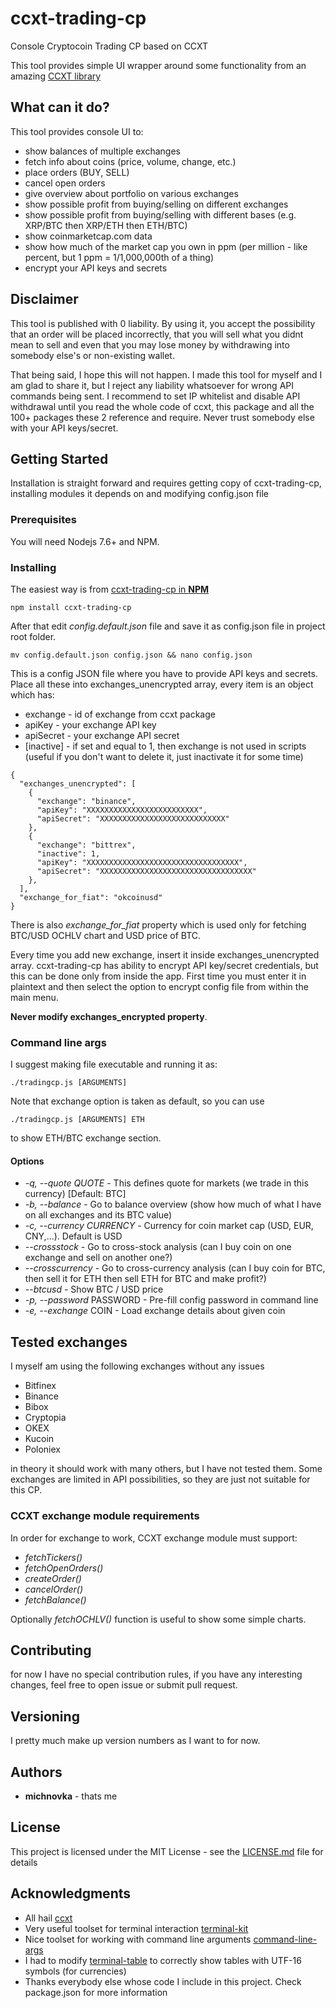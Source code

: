 # ccxt-trading-cp
Console Cryptocoin Trading CP based on CCXT

This tool provides simple UI wrapper around some functionality from an amazing [CCXT library](https://github.com/ccxt/ccxt/)

## What can it do?

This tool provides console UI to:

* show balances of multiple exchanges
* fetch info about coins (price, volume, change, etc.)
* place orders (BUY, SELL)
* cancel open orders
* give overview about portfolio on various exchanges
* show possible profit from buying/selling on different exchanges
* show possible profit from buying/selling with different bases (e.g. XRP/BTC then XRP/ETH then ETH/BTC)
* show coinmarketcap.com data
* show how much of the market cap you own in ppm (per million - like percent, but 1 ppm = 1/1,000,000th of a thing)
* encrypt your API keys and secrets

## Disclaimer

This tool is published with 0 liability. By using it, you accept the possibility that an order will be placed incorrectly, that you will sell what you didnt mean to sell and even that you may lose money by withdrawing into somebody else's or non-existing wallet.

That being said, I hope this will not happen. I made this tool for myself and I am glad to share it, but I reject any liability whatsoever for wrong API commands being sent. I recommend to set IP whitelist and disable API withdrawal until you read the whole code of ccxt, this package and all the 100+ packages these 2 reference and require. Never trust somebody else with your API keys/secret.

## Getting Started

Installation is straight forward and requires getting copy of ccxt-trading-cp, installing modules it depends on and modifying config.json file

### Prerequisites

You will need Nodejs 7.6+ and NPM.

### Installing

The easiest way is from [ccxt-trading-cp in **NPM**](http://npmjs.com/package/ccxt-trading-cp)

```
npm install ccxt-trading-cp
```

After that edit *config.default.json* file and save it as config.json file in project root folder.

```
mv config.default.json config.json && nano config.json
```

This is a config JSON file where you have to provide API keys and secrets. Place all these into exchanges_unencrypted array, every item is an object which has:
* exchange - id of exchange from ccxt package
* apiKey - your exchange API key
* apiSecret - your exchange API secret
* [inactive] - if set and equal to 1, then exchange is not used in scripts (useful if you don't want to delete it, just inactivate it for some time)

```
{
  "exchanges_unencrypted": [
    {
      "exchange": "binance",
      "apiKey": "XXXXXXXXXXXXXXXXXXXXXXXXX",
      "apiSecret": "XXXXXXXXXXXXXXXXXXXXXXXXXXXX"
    },
    {
      "exchange": "bittrex",
      "inactive": 1,
      "apiKey": "XXXXXXXXXXXXXXXXXXXXXXXXXXXXXXXXXX",
      "apiSecret": "XXXXXXXXXXXXXXXXXXXXXXXXXXXXXXXXXX"
    },
  ],
  "exchange_for_fiat": "okcoinusd"
}

```

There is also *exchange_for_fiat* property which is used only for fetching BTC/USD OCHLV chart and USD price of BTC.

Every time you add new exchange, insert it inside exchanges_unencrypted array. ccxt-trading-cp has ability to encrypt API key/secret credentials, but this can be done only from inside the app. First time you must enter it in plaintext and then select the option to encrypt config file from within the main menu.

**Never modify exchanges_encrypted property**.

### Command line args

I suggest making file executable and running it as:

```
./tradingcp.js [ARGUMENTS]
```

Note that exchange option is taken as default, so you can use 

```
./tradingcp.js [ARGUMENTS] ETH
```

to show ETH/BTC exchange section.

#### Options

* *-q, --quote QUOTE* - This defines quote for markets (we trade in this currency) [Default: BTC]
* *-b, --balance* - Go to balance overview (show how much of what I have on all exchanges and its BTC value)
* *-c, --currency CURRENCY* - Currency for coin market cap (USD, EUR, CNY,...). Default is USD 
* *--crossstock* - Go to cross-stock analysis (can I buy coin on one exchange and sell on another one?)                        
* *--crosscurrency* - Go to cross-currency analysis (can I buy coin for BTC, then sell it for ETH then sell ETH for BTC and make profit?)
* *--btcusd* - Show BTC / USD price
* *-p, --password* PASSWORD - Pre-fill config password in command line
* *-e, --exchange* COIN - Load exchange details about given coin
  
## Tested exchanges

I myself am using the following exchanges without any issues

* Bitfinex
* Binance
* Bibox
* Cryptopia
* OKEX
* Kucoin
* Poloniex

in theory it should work with many others, but I have not tested them. Some exchanges are limited in API possibilities, so they are just not suitable for this CP.

### CCXT exchange module requirements

In order for exchange to work, CCXT exchange module must support:

* *fetchTickers()*
* *fetchOpenOrders()*
* *createOrder()*
* *cancelOrder()*
* *fetchBalance()*

Optionally *fetchOCHLV()* function is useful to show some simple charts.


## Contributing

for now I have no special contribution rules, if you have any interesting changes, feel free to open issue or submit pull request.

## Versioning

I pretty much make up version numbers as I want to for now.

## Authors

* **michnovka** - thats me

## License

This project is licensed under the MIT License - see the [LICENSE.md](LICENSE.md) file for details

## Acknowledgments

* All hail [ccxt](https://github.com/ccxt/ccxt/)
* Very useful toolset for terminal interaction [terminal-kit](https://github.com/cronvel/terminal-kit)
* Nice toolset for working with command line arguments [command-line-args](https://github.com/75lb/command-line-args)
* I had to modify [terminal-table](https://github.com/zaftzaft/terminal-table) to correctly show tables with UTF-16 symbols (for currencies)
* Thanks everybody else whose code I include in this project. Check package.json for more information
